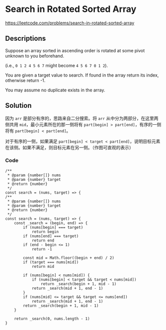 # Search in Rotated Sorted Array

https://leetcode.com/problems/search-in-rotated-sorted-array

## Descriptions

Suppose an array sorted in ascending order is rotated at some pivot unknown to you beforehand.

(i.e., `0 1 2 4 5 6 7` might become `4 5 6 7 0 1 2`).

You are given a target value to search. If found in the array return its index, otherwise return -1.

You may assume no duplicate exists in the array.

## Solution

因为 `arr` 是部分有序的，思路来自二分搜索。将 `arr` 从中分为两部分，在这里两侧共用 `mid`，最小元素所在的那一侧将有 `part[begin] > part[end]`，有序的一侧将有 `part[begin] < part[end]`。

对于有序的一侧，如果满足 `part[begin] < target < part[end]`，说明目标元素在该侧。如果不满足，则目标元素在另一侧。（作图可直观的表示）

### Code 

```
/**
 * @param {number[]} nums
 * @param {number} target
 * @return {number}
 */
const search = (nums, target) => {
/**
 * @param {number[]} nums
 * @param {number} target
 * @return {number}
 */
const search = (nums, target) => {
    const _search = (begin, end) => {
        if (nums[begin] === target)
            return begin
        if (nums[end] === target)
            return end
        if (end - begin <= 1)
            return -1

        const mid = Math.floor((begin + end) / 2)
        if (target === nums[mid])
            return mid

        if (nums[begin] < nums[mid]) {
            if (nums[begin] < target && target < nums[mid])
                return _search(begin + 1, mid - 1)
            return _search(mid + 1, end - 1)
        }
        if (nums[mid] <= target && target <= nums[end])
            return _search(mid + 1, end - 1)
        return _search(begin + 1, mid - 1)
    }

    return _search(0, nums.length - 1)
}

```